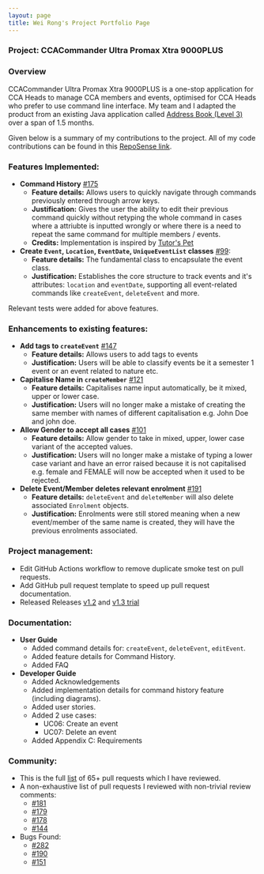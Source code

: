 ```yaml
---
layout: page
title: Wei Rong's Project Portfolio Page
---
```


### Project: CCACommander Ultra Promax Xtra 9000PLUS

### Overview

CCACommander Ultra Promax Xtra 9000PLUS is a one-stop application for CCA Heads to manage CCA members and events, optimised for CCA Heads who prefer to use command line interface.
My team and I adapted the product from an existing Java application called [Address Book (Level 3)](https://se-education.org/addressbook-level3/) over a span of 1.5 months.

Given below is a summary of my contributions to the project. All of my code contributions can be found in this [RepoSense link](https://nus-cs2103-ay2324s1.github.io/tp-dashboard/?search=wr1159&breakdown=true#/).

### Features Implemented:
* **Command History** [#175](https://github.com/AY2324S1-CS2103T-F11-1/tp/pull/175)
  * **Feature details:** Allows users to quickly navigate through commands previously entered through arrow keys.
  * **Justification:** Gives the user the ability to edit their previous command quickly without retyping the whole command in cases where a attriubte is inputted wrongly or where there is a need to repeat the same command for multiple members / events.
  * **Credits:** Implementation is inspired by [Tutor's Pet](https://github.com/AY2021S1-CS2103T-T10-4/tp) 
* **Create `Event`, `Location`, `EventDate`, `UniqueEventList` classes** [#99](https://github.com/AY2324S1-CS2103T-F11-1/tp/pull/99):
  * **Feature details:** The fundamental class to encapsulate the event class.
  * **Justification:** Establishes the core structure to track events and it's attributes: `location` and `eventDate`, supporting all event-related commands like `createEvent`, `deleteEvent` and more.

Relevant tests were added for above features.

### Enhancements to existing features:
* **Add tags to `createEvent`** [#147](https://github.com/AY2324S1-CS2103T-F11-1/tp/pull/147)
  * **Feature details:** Allows users to add tags to events
  * **Justification:** Users will be able to classify events be it a semester 1 event or an event related to nature etc.
* **Capitalise Name in `createMember`** [#121](https://github.com/AY2324S1-CS2103T-F11-1/tp/pull/150)
  * **Feature details:** Capitalises name input automatically, be it mixed, upper or lower case.
  * **Justification:** Users will no longer make a mistake of creating the same member with names of different capitalisation e.g. John Doe and john doe.
* **Allow Gender to accept all cases** [#101](https://github.com/AY2324S1-CS2103T-F11-1/tp/pull/101)
  * **Feature details:** Allow gender to take in mixed, upper, lower case variant of the accepted values.
  * **Justification:** Users will no longer make a mistake of typing a lower case variant and have an error raised because it is not capitalised e.g. female and FEMALE will now be accepted when it used to be rejected.
* **Delete Event/Member deletes relevant enrolment** [#191](https://github.com/AY2324S1-CS2103T-F11-1/tp/pull/191)
  * **Feature details:** `deleteEvent` and `deleteMember` will also delete associated `Enrolment` objects.
  * **Justification:** Enrolments were still stored meaning when a new event/member of the same name is created, they will have the previous enrolments associated.

### Project management:
* Edit GitHub Actions workflow to remove duplicate smoke test on pull requests.
* Add GitHub pull request template to speed up pull request documentation.
* Released Releases [v1.2](https://github.com/AY2324S1-CS2103T-F11-1/tp/releases/tag/1.2) and [v1.3 trial](https://github.com/AY2324S1-CS2103T-F11-1/tp/releases/tag/v1.3-trial)

### Documentation:
* **User Guide**
  * Added command details for: `createEvent`, `deleteEvent`, `editEvent`.
  * Added feature details for Command History.
  * Added FAQ
* **Developer Guide**
  * Added Acknowledgements 
  * Added implementation details for command history feature (including diagrams).
  * Added user stories.
  * Added 2 use cases:
    * UC06: Create an event
    * UC07: Delete an event
  * Added Appendix C: Requirements

### Community:
* This is the full [list](https://github.com/AY2324S1-CS2103T-F11-1/tp/pulls?q=is%3Apr+reviewed-by%3Awr1159) of 65+ pull requests which I have reviewed.
* A non-exhaustive list of pull requests I reviewed with non-trivial review comments:
  * [#181](https://github.com/AY2324S1-CS2103T-F11-1/tp/pull/181)
  * [#179](https://github.com/AY2324S1-CS2103T-F11-1/tp/pull/179)
  * [#178](https://github.com/AY2324S1-CS2103T-F11-1/tp/pull/178)
  * [#144](https://github.com/AY2324S1-CS2103T-F11-1/tp/pull/144)
* Bugs Found:
  * [#282](https://github.com/AY2324S1-CS2103T-F11-1/tp/issues/282)
  * [#190](https://github.com/AY2324S1-CS2103T-F11-1/tp/issues/190)
  * [#151](https://github.com/AY2324S1-CS2103T-F11-1/tp/issues/151)
